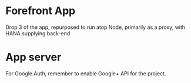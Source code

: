 # Forefront App
Drop 3 of the app, repurposed to run atop Node, primarily as a proxy, with HANA supplying back-end

# App server

For Google Auth, remember to enable Google+ API for the project.

